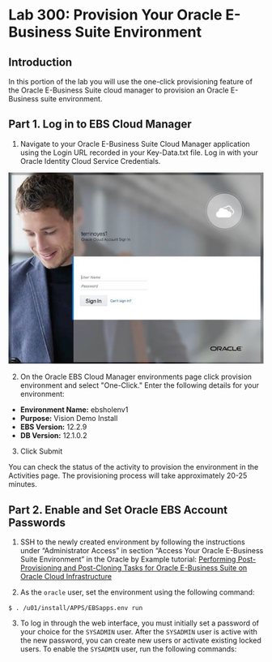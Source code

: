 # Lab 300: Provision Your Oracle E-Business Suite Environment

## Introduction
In this portion of the lab you will use the one-click provisioning feature of the Oracle E-Business Suite cloud manager to provision an Oracle E-Business suite environment.

## Part 1. Log in to EBS Cloud Manager
1. Navigate to your Oracle E-Business Suite Cloud Manager application using the Login URL recorded in your Key-Data.txt file. Log in with your Oracle Identity Cloud Service Credentials.

![](./imgs/1.png "")

2. On the Oracle EBS Cloud Manager environments page click provision environment and select "One-Click." Enter the following details for your environment:
* **Environment Name:** ebsholenv1
* **Purpose:** Vision Demo Install
* **EBS Version:** 12.2.9
* **DB Version:** 12.1.0.2

3. Click Submit

You can check the status of the activity to provision the environment in the Activities page. The provisioning process will take approximately 20-25 minutes.

## Part 2. Enable and Set Oracle EBS Account Passwords
1. SSH to the newly created environment by following the instructions under “Administrator Access” in section “Access Your Oracle E-Business Suite Environment” in the Oracle by Example tutorial: [Performing Post-Provisioning and Post-Cloning Tasks for Oracle E-Business Suite on Oracle Cloud Infrastructure](https://www.oracle.com/webfolder/technetwork/tutorials/obe/cloud/compute-iaas/post_provisioning_tasks_for_ebs_on_oci/110_post_prov_cm_oci.html)

2. As the ```oracle``` user, set the environment using the following command:
```
$ . /u01/install/APPS/EBSapps.env run
```

3. To log in through the web interface, you must initially set a password of your choice for the `SYSADMIN` user. After the `SYSADMIN` user is active with the new password, you can create new users or activate existing locked users. To enable the `SYSADMIN` user, run the following commands:
